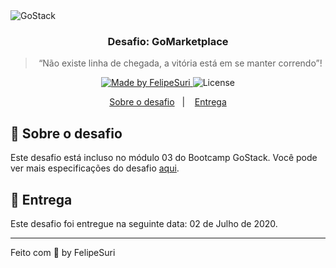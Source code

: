 <img alt="GoStack" src="https://storage.googleapis.com/golden-wind/bootcamp-gostack/header-desafios.png" />

<h3 align="center">
  Desafio: GoMarketplace
</h3>

<blockquote align="center">“Não existe linha de chegada, a vitória está em se manter correndo”!</blockquote>

<p align="center">
  <a href="https://felipesuri.com">
    <img alt="Made by FelipeSuri" src="https://img.shields.io/badge/made%20by-FelipeSuri-%2304D361">
  </a>

  <img alt="License" src="https://img.shields.io/badge/license-MIT-%2304D361">
</p>

<p align="center">
  <a href="#rocket-sobre-o-desafio">Sobre o desafio</a>&nbsp;&nbsp;&nbsp;|&nbsp;&nbsp;&nbsp;
  <a href="#calendar-entrega">Entrega</a>
</p>

## :rocket: Sobre o desafio

Este desafio está incluso no módulo 03 do Bootcamp GoStack. Você pode ver mais especificações do desafio [aqui](https://github.com/felipesuri/desafios-bootcamp-gostack/tree/master/module-03/fundamentos-react-native).

## :calendar: Entrega

Este desafio foi entregue na seguinte data: 02 de Julho de 2020.

---

Feito com 💜 by FelipeSuri
